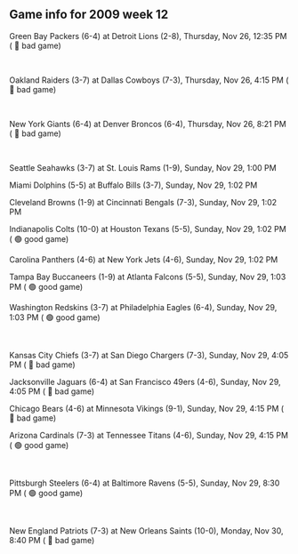 ## Game info for 2009 week 12
Green Bay Packers (6-4) at Detroit Lions (2-8), Thursday, Nov 26, 12:35 PM (	:red_circle: bad game)


<br/>

Oakland Raiders (3-7) at Dallas Cowboys (7-3), Thursday, Nov 26, 4:15 PM (	:red_circle: bad game)


<br/>

New York Giants (6-4) at Denver Broncos (6-4), Thursday, Nov 26, 8:21 PM (	:red_circle: bad game)


<br/>

Seattle Seahawks (3-7) at St. Louis Rams (1-9), Sunday, Nov 29, 1:00 PM

Miami Dolphins (5-5) at Buffalo Bills (3-7), Sunday, Nov 29, 1:02 PM

Cleveland Browns (1-9) at Cincinnati Bengals (7-3), Sunday, Nov 29, 1:02 PM

Indianapolis Colts (10-0) at Houston Texans (5-5), Sunday, Nov 29, 1:02 PM (	:green_circle: good game)

Carolina Panthers (4-6) at New York Jets (4-6), Sunday, Nov 29, 1:02 PM

Tampa Bay Buccaneers (1-9) at Atlanta Falcons (5-5), Sunday, Nov 29, 1:03 PM (	:green_circle: good game)

Washington Redskins (3-7) at Philadelphia Eagles (6-4), Sunday, Nov 29, 1:03 PM (	:green_circle: good game)


<br/>

Kansas City Chiefs (3-7) at San Diego Chargers (7-3), Sunday, Nov 29, 4:05 PM (	:red_circle: bad game)

Jacksonville Jaguars (6-4) at San Francisco 49ers (4-6), Sunday, Nov 29, 4:05 PM (	:red_circle: bad game)

Chicago Bears (4-6) at Minnesota Vikings (9-1), Sunday, Nov 29, 4:15 PM (	:red_circle: bad game)

Arizona Cardinals (7-3) at Tennessee Titans (4-6), Sunday, Nov 29, 4:15 PM (	:green_circle: good game)


<br/>

Pittsburgh Steelers (6-4) at Baltimore Ravens (5-5), Sunday, Nov 29, 8:30 PM (	:green_circle: good game)


<br/>

New England Patriots (7-3) at New Orleans Saints (10-0), Monday, Nov 30, 8:40 PM (	:red_circle: bad game)

